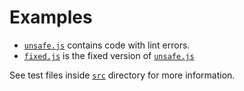 # Examples

* [`unsafe.js`](./unsafe.js) contains code with lint errors.
* [`fixed.js`](./fixed.js) is the fixed version of [`unsafe.js`](./unsafe.js)

See test files inside [`src`](../src) directory for more information.
